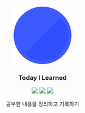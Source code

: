 <p align="center">
  <a href="/">
    <img src="./_media/logo.png" width="152">
  </a>
  <h3 align="center">Today I Learned</h3>
  <p align="center">
    <a href="https://github.com/chayeoi/TIL/blob/master/LICENSE"><img src="https://img.shields.io/badge/license-MIT-blue.svg"></a>
    <a href="http://hits.dwyl.io/chayeoi/TIL" alt="hit count"><img src="http://hits.dwyl.io/chayeoi/TIL.svg" /></a> 
    <a href="https://github.com/chayeoi/TIL"><img src="https://img.shields.io/github/stars/chayeoi/TIL.svg?style=social"></a>
  </p>
  <p align="center">
    공부한 내용을 정리하고 기록하기
  </p>
</p>
